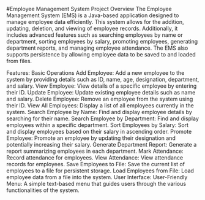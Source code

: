 #Employee Management System
Project Overview
The Employee Management System (EMS) is a Java-based application designed to manage employee data efficiently. This system allows for the addition, updating, deletion, and viewing of employee records. Additionally, it includes advanced features such as searching employees by name or department, sorting employees by salary, promoting employees, generating department reports, and managing employee attendance. The EMS also supports persistence by allowing employee data to be saved to and loaded from files.

Features:
Basic Operations
Add Employee: Add a new employee to the system by providing details such as ID, name, age, designation, department, and salary.
View Employee: View details of a specific employee by entering their ID.
Update Employee: Update existing employee details such as name and salary.
Delete Employee: Remove an employee from the system using their ID.
View All Employees: Display a list of all employees currently in the system.
Search Employee by Name: Find and display employee details by searching for their name.
Search Employee by Department: Find and display employees within a specific department.
Sort Employees by Salary: Sort and display employees based on their salary in ascending order.
Promote Employee: Promote an employee by updating their designation and potentially increasing their salary.
Generate Department Report: Generate a report summarizing employees in each department.
Mark Attendance: Record attendance for employees.
View Attendance: View attendance records for employees.
Save Employees to File: Save the current list of employees to a file for persistent storage.
Load Employees from File: Load employee data from a file into the system.
User Interface:
User-Friendly Menu: A simple text-based menu that guides users through the various functionalities of the system.
